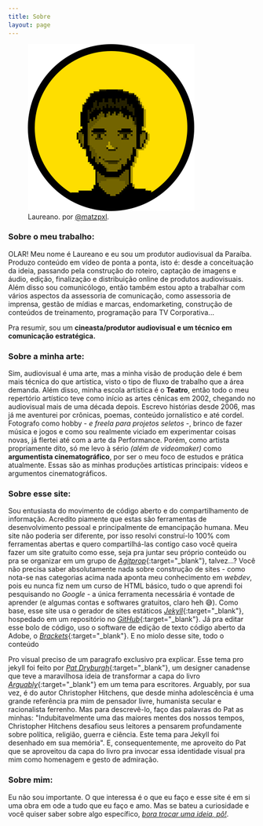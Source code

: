 ```yaml
---
title: Sobre
layout: page
---
```

<figure>
  <img alt="Laureano." src="images/AVATAR.png" />
  <figcaption>
   Laureano. por <a href="https://www.instagram.com/matzpxl/" target="_blank">@matzpxl</a>.
  </figcaption>
</figure>

### Sobre o meu trabalho:
OLAR! Meu nome é Laureano e eu sou um produtor audiovisual da Paraíba. Produzo conteúdo em vídeo de ponta a ponta, isto é: desde a conceituação da ideia, passando pela construção do roteiro, captação de imagens e áudio, edição, finalização e distribuição online de produtos audiovisuais. Além disso sou comunicólogo, então também estou apto a trabalhar com vários aspectos da assessoria de comunicação, como assessoria de imprensa, gestão de mídias e marcas, endomarketing, construção de conteúdos de treinamento, programação para TV Corporativa... 

Pra resumir, sou um **cineasta/produtor audiovisual e um técnico em comunicação estratégica.**

### Sobre a minha arte:
Sim, audiovisual é uma arte, mas a minha visão de produção dele é bem mais técnica do que artística, visto o tipo de fluxo de trabalho que a área demanda. Além disso, minha escola artística é o **Teatro**, então todo o meu repertório artístico teve como início as artes cênicas em 2002, chegando no audiovisual mais de uma década depois. Escrevo histórias desde 2006, mas já me aventurei por crônicas, poemas, conteúdo jornalístico e até cordel. Fotografo como hobby - *e freela para projetos seletos* -, brinco de fazer música e jogos e como sou realmente viciado em experimentar coisas novas, já flertei até com a arte da Performance. Porém, como artista propriamente dito, só me levo à sério _(além de videomaker)_ como **argumentista cinematográfico**, por ser o meu foco de estudos e prática atualmente. Essas são as minhas produções artísticas principais: vídeos e argumentos cinematográficos.

### Sobre esse site:
Sou entusiasta do movimento de código aberto e do compartilhamento de informação. Acredito piamente que estas são ferramentas de desenvolvimento pessoal e principalmente de emancipação humana. Meu site não poderia ser diferente, por isso resolvi construí-lo 100% com ferramentas abertas e quero compartilhá-las contigo caso você queira fazer um site gratuito como esse, seja pra juntar seu próprio conteúdo ou pra se organizar em um grupo de [_Agitprop_](https://pt.wikipedia.org/wiki/Agitprop){:target="_blank"}, talvez...? Você não precisa saber absolutamente nada sobre construção de sites - como nota-se nas categorias acima nada aponta meu conhecimento em _webdev_, pois eu nunca fiz nem um curso de HTML básico, tudo o que aprendi foi pesquisando no _Google_ - a única ferramenta necessária é vontade de aprender (e algumas contas e softwares gratuitos, claro heh 😅). Como base, esse site usa o gerador de sites estáticos [*Jekyll*](https://jekyllrb.com/){:target="_blank"}, hospedado em um repositório no [*GitHub*](https://github.com){:target="_blank"}. Já pra editar esse bolo de código, uso o software  de edição de texto código aberto da Adobe, o [*Brackets*](http://brackets.io/){:target="_blank"}. E no miolo desse site, todo o conteúdo

Pro visual preciso de um paragrafo exclusivo pra explicar. Esse tema pro jekyll foi feito por [*Pat Dryburgh*](https://patdryburgh.com/){:target="_blank"}, um designer canadense que teve a maravilhosa ideia de transformar a capa do livro [*Arguably*](https://amzn.to/38eqCWV){:target="_blank"} em um tema para escritores. Arguably, por sua vez, é do autor Christopher Hitchens, que desde minha adolescência é uma grande referência pra mim de pensador livre, humanista secular e racionalista ferrenho. Mas para descrevê-lo, faço das palavras do Pat as minhas: "Indubitavelmente uma das maiores mentes dos nossos tempos, Christopher Hitchens desafiou seus leitores a pensarem profundamente sobre política, religião, guerra e ciência. Este tema para Jekyll foi desenhado em sua memória". E, consequentemente, me aproveito do Pat que se aproveitou da capa do livro pra invocar essa identidade visual pra mim como homenagem e gesto de admiração.

### Sobre mim:
Eu não sou importante. O que interessa é o que eu faço e esse site é em si uma obra em ode a tudo que eu faço e amo. Mas se bateu a curiosidade e você quiser saber sobre algo específico, [*bora trocar uma ideia, pô!*](contato.html).
